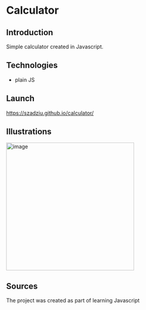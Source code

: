 # Calculator

## Introduction

Simple calculator created in Javascript.

## Technologies

* plain JS

## Launch

https://szadziu.github.io/calculator/

## Illustrations

<img width="343" alt="image" src="https://user-images.githubusercontent.com/73105872/155876036-6bcf4622-0204-4c20-a5f3-4596f6b25b18.png">

## Sources

The project was created as part of learning Javascript
